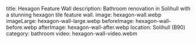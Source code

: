 title: Hexagon Feature Wall description: Bathroom renovation in Solihull with a stunning hexagon tile feature wall. image: hexagon-wall.webp imageLarge: hexagon-wall-large.webp beforeImage: hexagon-wall-before.webp afterImage: hexagon-wall-after.webp location: Solihull (B90) category: bathroom video: hexagon-wall-video.webm

